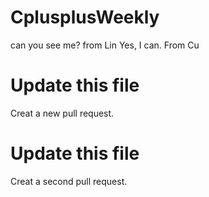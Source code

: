 # CplusplusWeekly
can you see me? from Lin
Yes, I can. From Cu


# Update this file
Creat a new pull request.

# Update this file
Creat a second pull request.

